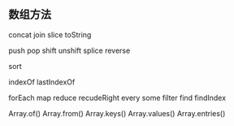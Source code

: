 ## 数组方法
concat
join
slice
toString

push
pop
shift
unshift
splice
reverse

sort

indexOf
lastIndexOf

forEach
map
reduce
recudeRight
every
some
filter
find
findIndex

Array.of()
Array.from()
Array.keys()
Array.values()
Array.entries()